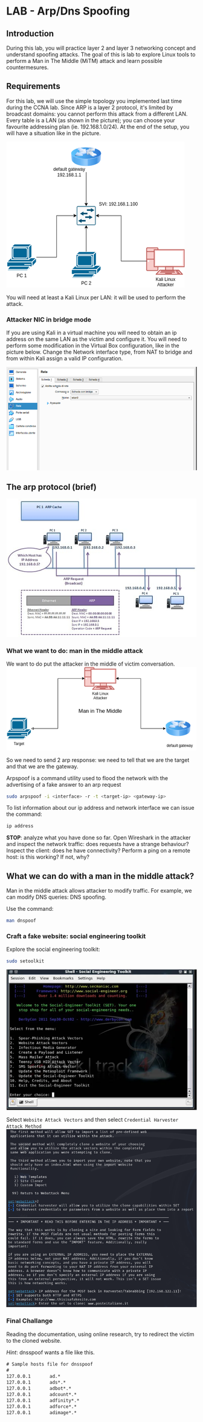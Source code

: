 # LAB - Arp/Dns Spoofing 
## Introduction
During this lab, you will practice layer 2 and layer 3 networking concept and understand spoofing attacks.
The goal of this is lab to explore Linux tools to perform a Man in The Middle (MiTM) attack and learn 
possible countermesures.

## Requirements
For this lab, we will use the simple topology you implemented last time during the CCNA lab. Since ARP is a 
layer 2 protocol, it's limited by broadcast domains: you cannot perform this attack from a different LAN.  
Every table is a LAN (as shown in the picture); you can choose your favourite addressing plan
(ie. 192.168.1.0/24). At the end of the setup, you will have a situation like in the picture.

![Topology](./images/lab-arp.drawio.png)


You will need at least a Kali Linux per LAN: it will be used to perform the attack.

### Attacker NIC in bridge mode
If you are using Kali in a virtual machine you will need to obtain an ip address on the same LAN as 
the victim and configure it. You will need to perform some modification in the Virtual Box configuration,
like in the picture below. Change the Network interface type, from NAT to bridge and from within Kali 
assign a valid IP configuration.

![Bridge mode](./images/vbox.png)


## The arp protocol (brief) 
![Arp](./images/how-arp-works-2.jpg)

### What we want to do: man in the middle attack
We want to do put the attacker in the middle of victim conversation.
![Mitm](./images/mitm.png)

So we need to send 2 arp response: we need to tell that we are the target and that we are the gateway.

Arpspoof is a command utility used to flood the network with the advertising of a fake answer to an arp request

```sh
sudo arpspoof -i <interface> -r -t <target-ip> <gateway-ip>
```

To list information about our ip address and network interface we can issue the command:
```sh 
ip address
```

**STOP**: analyze what you have done so far. Open Wireshark in the attacker and inspect the network traffic:
does requests have a strange behaviour? Inspect the client: does he have connectivity?
Perform a ping on a remote host: is this working? If not, why?

## What we can do with a man in the middle attack?
Man in the middle attack allows attacker to modify traffic. For example, we can modify DNS queries: DNS spoofing.

Use the command:
```sh 
man dnspoof
```

### Craft a fake website: social engineering toolkit
Explore the social engineering toolkit:

```sh 
sudo setoolkit
```
![SetOpen](./images/opening_set.png)

Select `Website Attack Vectors` and then select `Credential Harvester Attack Method`
![Harvester](./images/set-harvester.png)

### Final Challange
Reading the documentation, using online research, try to redirect the victim to the cloned website.

*Hint*: dnsspoof wants a file like this.

```
# Sample hosts file for dnsspoof 
#
127.0.0.1       ad.*
127.0.0.1       ads*.*
127.0.0.1       adbot*.*
127.0.0.1       adcount*.*
127.0.0.1       adfinity*.*
127.0.0.1       adforce*.*
127.0.0.1       adimage*.*
```
